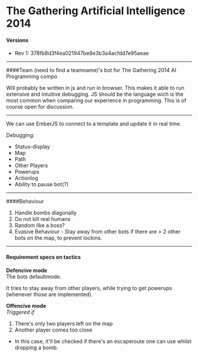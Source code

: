 The Gathering Artificial Intelligence 2014
======

#### Versions

- Rev 1: 378fb8d3f4ea021947be8e3b3a4acfdd7e95aeae

---

####Team (need to find a teamname)'s bot for The Gathering 2014 AI Programming compo   

Will probably be written in js and run in browser. This makes it able to run extensive and intuitive debugging. JS should be the language wich is the most common when comparing our experience in programming. This is of course open for discussion.

---

We can use EmberJS to connect to a template and update it in real time.   

Debugging:
- Status-display
- Map
 - Path
 - Other Players
 - Powerups
- Actionlog
- Ability to pause bot(?)

---

####Behaviour

1. Handle bombs diagonally
2. Do not kill real humans
3. Random like a boss?
4. Evasive Behaviour - Stay away from other bots if there are > 2 other bots on the map, to prevent lockins.

---

#### Requirement specs on tactics

**Defencive mode**   
The bots defaultmode.

It tries to stay away from other players, while trying to get powerups (whenever those are implemented). 



**Offencive mode**   
*Triggered if*   

1. There's only two players left on the map
2. Another player comes too close
 - In this case, it'll be checked if there's an escaperoute one can use whilst dropping a bomb.

